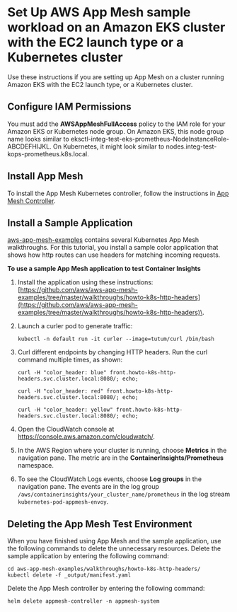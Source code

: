 # Set Up AWS App Mesh sample workload on an Amazon EKS cluster with the EC2 launch type or a Kubernetes cluster<a name="ContainerInsights-Prometheus-Sample-Workloads-appmesh-EKS"></a>

Use these instructions if you are setting up App Mesh on a cluster running Amazon EKS with the EC2 launch type, or a Kubernetes cluster\.

## Configure IAM Permissions<a name="ContainerInsights-Prometheus-Sample-Workloads-appmesh-iam"></a>

You must add the **AWSAppMeshFullAccess** policy to the IAM role for your Amazon EKS or Kubernetes node group\. On Amazon EKS, this node group name looks similar to eksctl\-integ\-test\-eks\-prometheus\-NodeInstanceRole\-ABCDEFHIJKL\. On Kubernetes, it might look similar to nodes\.integ\-test\-kops\-prometheus\.k8s\.local\.

## Install App Mesh<a name="ContainerInsights-Prometheus-Sample-Workloads-appmesh-install"></a>

To install the App Mesh Kubernetes controller, follow the instructions in [App Mesh Controller](https://github.com/aws/eks-charts/tree/master/stable/appmesh-controller#app-mesh-controller)\.

## Install a Sample Application<a name="ContainerInsights-Prometheus-Sample-Workloads-appmesh-application"></a>

[aws\-app\-mesh\-examples](https://github.com/aws/aws-app-mesh-examples) contains several Kubernetes App Mesh walkthroughs\. For this tutorial, you install a sample color application that shows how http routes can use headers for matching incoming requests\.

**To use a sample App Mesh application to test Container Insights**

1. Install the application using these instructions: [https://github.com/aws/aws-app-mesh-examples/tree/master/walkthroughs/howto-k8s-http-headers](https://github.com/aws/aws-app-mesh-examples/tree/master/walkthroughs/howto-k8s-http-headers)\. 

1. Launch a curler pod to generate traffic:

   ```
   kubectl -n default run -it curler --image=tutum/curl /bin/bash
   ```

1. Curl different endpoints by changing HTTP headers\. Run the curl command multiple times, as shown:

   ```
   curl -H "color_header: blue" front.howto-k8s-http-headers.svc.cluster.local:8080/; echo;
   
   curl -H "color_header: red" front.howto-k8s-http-headers.svc.cluster.local:8080/; echo;
   
   curl -H "color_header: yellow" front.howto-k8s-http-headers.svc.cluster.local:8080/; echo;
   ```

1. Open the CloudWatch console at [https://console\.aws\.amazon\.com/cloudwatch/](https://console.aws.amazon.com/cloudwatch/)\.

1. In the AWS Region where your cluster is running, choose **Metrics** in the navigation pane\. The metric are in the **ContainerInsights/Prometheus** namespace\.

1. To see the CloudWatch Logs events, choose **Log groups** in the navigation pane\. The events are in the log group ` /aws/containerinsights/your_cluster_name/prometheus ` in the log stream `kubernetes-pod-appmesh-envoy`\.

## Deleting the App Mesh Test Environment<a name="ContainerInsights-Prometheus-Sample-Workloads-appmesh-delete"></a>

When you have finished using App Mesh and the sample application, use the following commands to delete the unnecessary resources\. Delete the sample application by entering the following command:

```
cd aws-app-mesh-examples/walkthroughs/howto-k8s-http-headers/
kubectl delete -f _output/manifest.yaml
```

Delete the App Mesh controller by entering the following command:

```
helm delete appmesh-controller -n appmesh-system
```